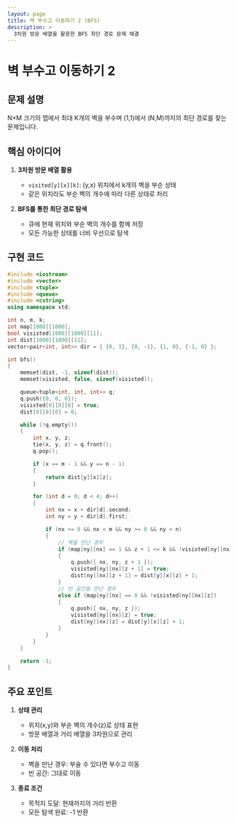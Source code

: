 ```yaml
---
layout: page
title: 벽 부수고 이동하기 2 (BFS)
description: >
  3차원 방문 배열을 활용한 BFS 최단 경로 문제 해결
---
```


# 벽 부수고 이동하기 2

## 문제 설명
N×M 크기의 맵에서 최대 K개의 벽을 부수며 (1,1)에서 (N,M)까지의 최단 경로를 찾는 문제입니다.

## 핵심 아이디어
1. **3차원 방문 배열 활용**
   - `visited[y][x][k]`: (y,x) 위치에서 k개의 벽을 부순 상태
   - 같은 위치라도 부순 벽의 개수에 따라 다른 상태로 처리

2. **BFS를 통한 최단 경로 탐색**
   - 큐에 현재 위치와 부순 벽의 개수를 함께 저장
   - 모든 가능한 상태를 너비 우선으로 탐색

## 구현 코드
```cpp
#include <iostream>
#include <vector>
#include <tuple>
#include <queue>
#include <cstring>
using namespace std;

int n, m, k;
int map[1000][1000];
bool visisted[1000][1000][11];
int dist[1000][1000][11];
vector<pair<int, int>> dir = { {0, 1}, {0, -1}, {1, 0}, {-1, 0} };

int bfs()
{
    memset(dist, -1, sizeof(dist));
    memset(visisted, false, sizeof(visisted));

    queue<tuple<int, int, int>> q;
    q.push({0, 0, 0});
    visisted[0][0][0] = true;
    dist[0][0][0] = 0;

    while (!q.empty())
    {
        int x, y, z;
        tie(x, y, z) = q.front();
        q.pop();

        if (x == m - 1 && y == n - 1)
        {
            return dist[y][x][z];
        }

        for (int d = 0; d < 4; d++)
        {
            int nx = x + dir[d].second;
            int ny = y + dir[d].first;

            if (nx >= 0 && nx < m && ny >= 0 && ny < n)
            {
                // 벽을 만난 경우
                if (map[ny][nx] == 1 && z + 1 <= k && !visisted[ny][nx][z + 1])
                {
                    q.push({ nx, ny, z + 1 });
                    visisted[ny][nx][z + 1] = true;
                    dist[ny][nx][z + 1] = dist[y][x][z] + 1;
                }
                // 빈 공간을 만난 경우
                else if (map[ny][nx] == 0 && !visisted[ny][nx][z])
                {
                    q.push({ nx, ny, z });
                    visisted[ny][nx][z] = true;
                    dist[ny][nx][z] = dist[y][x][z] + 1;
                }
            }
        }
    }

    return -1;
}
```

## 주요 포인트
1. **상태 관리**
   - 위치(x,y)와 부순 벽의 개수(z)로 상태 표현
   - 방문 배열과 거리 배열을 3차원으로 관리

2. **이동 처리**
   - 벽을 만난 경우: 부술 수 있다면 부수고 이동
   - 빈 공간: 그대로 이동

3. **종료 조건**
   - 목적지 도달: 현재까지의 거리 반환
   - 모든 탐색 완료: -1 반환 
